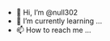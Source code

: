 - 👋 Hi, I’m @null302
- 🌱 I’m currently learning ...
- 📫 How to reach me ...

<!---
null-302/null-302 is a ✨ special ✨ repository because its `README.md` (this file) appears on your GitHub profile.
You can click the Preview link to take a look at your changes.
--->

